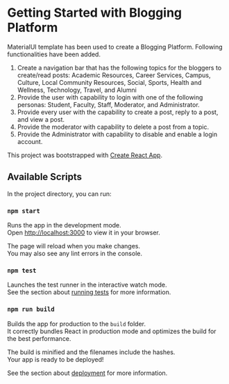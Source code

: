 # Getting Started with Blogging Platform

MaterialUI template has been used to create a Blogging Platform.
Following functionalities have been added.

1. Create a navigation bar that has the following topics for the bloggers to create/read posts: Academic Resources, Career Services, Campus, Culture, Local Community Resources, Social, Sports, Health and Wellness, Technology, Travel, and Alumni
2. Provide the user with capability to login with one of the following personas: Student, Faculty, Staff, Moderator, and Administrator.
3. Provide every user with the capability to create a post, reply to a post, and view a post.
4. Provide the moderator with capability to delete a post from a topic.
5. Provide the Administrator with capability to disable and enable a login account.

This project was bootstrapped with [Create React App](https://github.com/facebook/create-react-app).

## Available Scripts

In the project directory, you can run:

### `npm start`

Runs the app in the development mode.\
Open [http://localhost:3000](http://localhost:3000) to view it in your browser.

The page will reload when you make changes.\
You may also see any lint errors in the console.

### `npm test`

Launches the test runner in the interactive watch mode.\
See the section about [running tests](https://facebook.github.io/create-react-app/docs/running-tests) for more information.

### `npm run build`

Builds the app for production to the `build` folder.\
It correctly bundles React in production mode and optimizes the build for the best performance.

The build is minified and the filenames include the hashes.\
Your app is ready to be deployed!

See the section about [deployment](https://facebook.github.io/create-react-app/docs/deployment) for more information.
